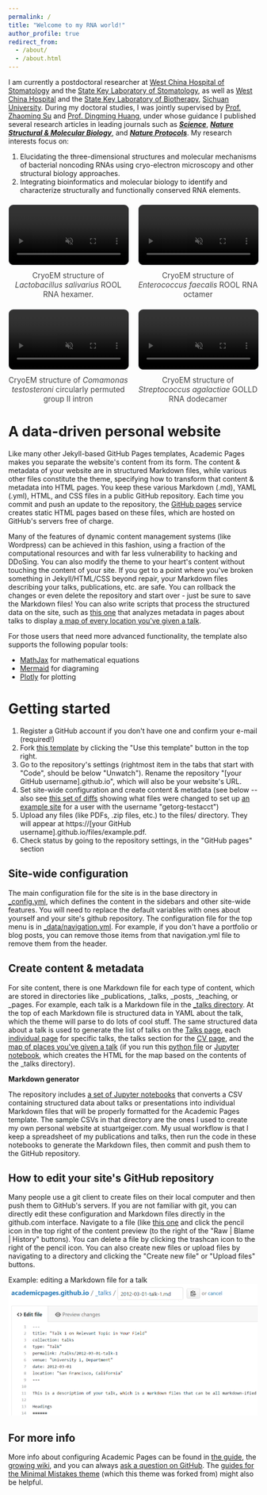 ```yaml
---
permalink: /
title: "Welcome to my RNA world!"
author_profile: true
redirect_from: 
  - /about/
  - /about.html
---
```


I am currently a postdoctoral researcher at <a href="https://www.hxkq.org/" target="_blank">West China Hospital of Stomatology</a> and the 
<a href="http://www.sklod.org/" target="_blank">State Key Laboratory of Stomatology</a>, as well as 
<a href="https://www.wchscu.cn/Home.html" target="_blank">West China Hospital</a> and the 
<a href="https://sklb.scu.edu.cn/" target="_blank">State Key Laboratory of Biotherapy</a>, 
<a href="https://www.scu.edu.cn/" target="_blank">Sichuan University</a>.
During my doctoral studies, I was jointly supervised by 
<a href="https://zsulab.com/" target="_blank">Prof. Zhaoming Su</a> and <a href="https://www.hxkq.org/Html/News/Articles/10880.html" target="_blank">Prof. Dingming Huang</a>, 
under whose guidance I published several research articles in leading journals such as 
<a href="https://liuwang-rna.github.io/Guihub_CV/publication/2025-05-01_Science" target="_blank"><strong><em>Science</em></strong></a>, 
<a href="https://liuwang-rna.github.io/Guihub_CV/publication/2025-06-15_NSMB" target="_blank"><strong><em>Nature Structural & Molecular Biology</em></strong></a>, 
and <a href="https://liuwang-rna.github.io/Guihub_CV/publication/2025-05-15" target="_blank"><strong><em>Nature Protocols</em></strong></a>.
My research interests focus on:
1. Elucidating the three-dimensional structures and molecular mechanisms of bacterial noncoding RNAs using cryo-electron microscopy and other structural biology approaches.
2. Integrating bioinformatics and molecular biology to identify and characterize structurally and functionally conserved RNA elements.

<!-- 四个视频 2×2 网格布局 -->
<style>
  .video-grid {
    display: grid;
    grid-template-columns: repeat(2, 1fr); /* 两列 */
    gap: 20px; /* 视频之间的间距 */
    justify-items: center;
    margin: 20px auto;
    max-width: 1200px; /* 整体最大宽度 */
  }
  .video-item {
    text-align: center;
  }
  .video-item video {
    width: 100%;
    max-width: 500px;  /* 每个视频最大宽度 */
    border-radius: 10px;
    border: 1px solid #e5e7eb;
  }
  .video-caption {
    margin-top: 8px;
    font-size: 0.95rem;
    color: #444;
  }
  @media (max-width: 900px) {
    .video-grid {
      grid-template-columns: 1fr; /* 小屏幕下变成一列 */
    }
  }
</style>

<div class="video-grid">
  <!-- 视频 1 -->
  <div class="video-item">
    <video autoplay loop muted playsinline>
      <source src="{{ '/images/homepage/Lsa.mp4' | relative_url }}" type="video/mp4">
      Your browser does not support the video tag.
    </video>
    <div class="video-caption">CryoEM structure of <em>Lactobacillus salivarius</em> ROOL RNA hexamer.</div>
  </div>

  <!-- 视频 2 -->
  <div class="video-item">
    <video autoplay loop muted playsinline>
      <source src="{{ '/images/homepage/Efa.mp4' | relative_url }}" type="video/mp4">
      Your browser does not support the video tag.
    </video>
    <div class="video-caption">CryoEM structure of <em>Enterococcus faecalis</em> ROOL RNA octamer</div>
  </div>

  <!-- 视频 3 -->
  <div class="video-item">
    <video autoplay loop muted playsinline>
      <source src="{{ '/images/homepage/Cte.mp4' | relative_url }}" type="video/mp4">
      Your browser does not support the video tag.
    </video>
    <div class="video-caption">CryoEM structure of <em>Comamonas testosteroni</em> circularly permuted group II intron</div>
  </div>

  <!-- 视频 4 -->
  <div class="video-item">
    <video autoplay loop muted playsinline>
      <source src="{{ '/images/homepage/GOLLD.mp4' | relative_url }}" type="video/mp4">
      Your browser does not support the video tag.
    </video>
    <div class="video-caption">CryoEM structure of <em>Streptococcus agalactiae</em> GOLLD RNA dodecamer</div>
  </div>
</div>

A data-driven personal website
======
Like many other Jekyll-based GitHub Pages templates, Academic Pages makes you separate the website's content from its form. The content & metadata of your website are in structured Markdown files, while various other files constitute the theme, specifying how to transform that content & metadata into HTML pages. You keep these various Markdown (.md), YAML (.yml), HTML, and CSS files in a public GitHub repository. Each time you commit and push an update to the repository, the [GitHub pages](https://pages.github.com/) service creates static HTML pages based on these files, which are hosted on GitHub's servers free of charge.

Many of the features of dynamic content management systems (like Wordpress) can be achieved in this fashion, using a fraction of the computational resources and with far less vulnerability to hacking and DDoSing. You can also modify the theme to your heart's content without touching the content of your site. If you get to a point where you've broken something in Jekyll/HTML/CSS beyond repair, your Markdown files describing your talks, publications, etc. are safe. You can rollback the changes or even delete the repository and start over - just be sure to save the Markdown files! You can also write scripts that process the structured data on the site, such as [this one](https://github.com/academicpages/academicpages.github.io/blob/master/talkmap.ipynb) that analyzes metadata in pages about talks to display [a map of every location you've given a talk](https://academicpages.github.io/talkmap.html).

For those users that need more advanced functionality, the template also supports the following popular tools:
- [MathJax](https://www.mathjax.org/) for mathematical equations
- [Mermaid](https://mermaid.js.org/) for diagraming
- [Plotly](https://plotly.com/javascript/) for plotting

Getting started
======
1. Register a GitHub account if you don't have one and confirm your e-mail (required!)
1. Fork [this template](https://github.com/academicpages/academicpages.github.io) by clicking the "Use this template" button in the top right. 
1. Go to the repository's settings (rightmost item in the tabs that start with "Code", should be below "Unwatch"). Rename the repository "[your GitHub username].github.io", which will also be your website's URL.
1. Set site-wide configuration and create content & metadata (see below -- also see [this set of diffs](http://archive.is/3TPas) showing what files were changed to set up [an example site](https://getorg-testacct.github.io) for a user with the username "getorg-testacct")
1. Upload any files (like PDFs, .zip files, etc.) to the files/ directory. They will appear at https://[your GitHub username].github.io/files/example.pdf.  
1. Check status by going to the repository settings, in the "GitHub pages" section

Site-wide configuration
------
The main configuration file for the site is in the base directory in [_config.yml](https://github.com/academicpages/academicpages.github.io/blob/master/_config.yml), which defines the content in the sidebars and other site-wide features. You will need to replace the default variables with ones about yourself and your site's github repository. The configuration file for the top menu is in [_data/navigation.yml](https://github.com/academicpages/academicpages.github.io/blob/master/_data/navigation.yml). For example, if you don't have a portfolio or blog posts, you can remove those items from that navigation.yml file to remove them from the header. 

Create content & metadata
------
For site content, there is one Markdown file for each type of content, which are stored in directories like _publications, _talks, _posts, _teaching, or _pages. For example, each talk is a Markdown file in the [_talks directory](https://github.com/academicpages/academicpages.github.io/tree/master/_talks). At the top of each Markdown file is structured data in YAML about the talk, which the theme will parse to do lots of cool stuff. The same structured data about a talk is used to generate the list of talks on the [Talks page](https://academicpages.github.io/talks), each [individual page](https://academicpages.github.io/talks/2012-03-01-talk-1) for specific talks, the talks section for the [CV page](https://academicpages.github.io/cv), and the [map of places you've given a talk](https://academicpages.github.io/talkmap.html) (if you run this [python file](https://github.com/academicpages/academicpages.github.io/blob/master/talkmap.py) or [Jupyter notebook](https://github.com/academicpages/academicpages.github.io/blob/master/talkmap.ipynb), which creates the HTML for the map based on the contents of the _talks directory).

**Markdown generator**

The repository includes [a set of Jupyter notebooks](https://github.com/academicpages/academicpages.github.io/tree/master/markdown_generator
) that converts a CSV containing structured data about talks or presentations into individual Markdown files that will be properly formatted for the Academic Pages template. The sample CSVs in that directory are the ones I used to create my own personal website at stuartgeiger.com. My usual workflow is that I keep a spreadsheet of my publications and talks, then run the code in these notebooks to generate the Markdown files, then commit and push them to the GitHub repository.

How to edit your site's GitHub repository
------
Many people use a git client to create files on their local computer and then push them to GitHub's servers. If you are not familiar with git, you can directly edit these configuration and Markdown files directly in the github.com interface. Navigate to a file (like [this one](https://github.com/academicpages/academicpages.github.io/blob/master/_talks/2012-03-01-talk-1.md) and click the pencil icon in the top right of the content preview (to the right of the "Raw | Blame | History" buttons). You can delete a file by clicking the trashcan icon to the right of the pencil icon. You can also create new files or upload files by navigating to a directory and clicking the "Create new file" or "Upload files" buttons. 

Example: editing a Markdown file for a talk
![Editing a Markdown file for a talk](/images/editing-talk.png)

For more info
------
More info about configuring Academic Pages can be found in [the guide](https://academicpages.github.io/markdown/), the [growing wiki](https://github.com/academicpages/academicpages.github.io/wiki), and you can always [ask a question on GitHub](https://github.com/academicpages/academicpages.github.io/discussions). The [guides for the Minimal Mistakes theme](https://mmistakes.github.io/minimal-mistakes/docs/configuration/) (which this theme was forked from) might also be helpful.
